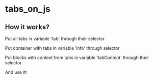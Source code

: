 # tabs_on_js

## How it works?

Put all tabs in variable 'tab' through their selector 

Put container with tabs in variable 'info' through selector

Put blocks with content from tabs in variable 'tabContent' through their selector

And use it!
